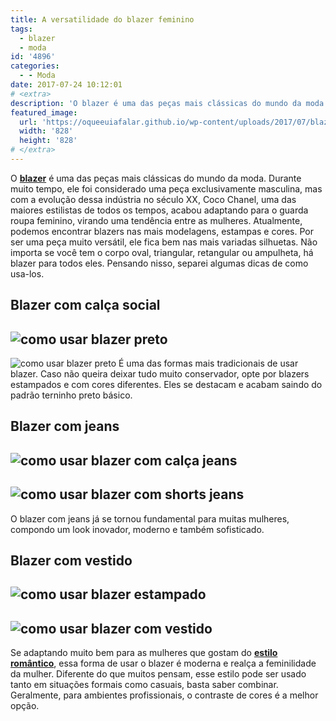 ```yaml
---
title: A versatilidade do blazer feminino
tags:
  - blazer
  - moda
id: '4896'
categories:
  - - Moda
date: 2017-07-24 10:12:01
# <extra>
description: 'O blazer é uma das peças mais clássicas do mundo da moda. Durante muito tempo, ele foi considerado uma peça exclusivamente masculina, mas com a evolução dessa indústria no século XX, Coco Chanel, uma das maiores estilistas de todos os tempos, acabou adaptando para o guarda roupa feminino, virando uma tendência entre as mulheres. Atualmente, podemos encontrar blazers nas mais modelagens, estampas e cores. Por ser uma peça muito versátil, ele fica bem nas mais variadas silhuetas. Não importa se você tem o corpo oval, triangular, retangular ou ampulheta, há blazer para todos eles. Pensando nisso, separei algumas dicas de como usa-los. Blazer com calça social É uma das formas mais tradicionais de usar blazer. Caso não queira deixar tudo muito conservador, opte por blazers estampados e com cores diferentes. Eles se destacam e acabam saindo do padrão terninho preto &hellip;'
featured_image: 
  url: 'https://oqueeuiafalar.github.io/wp-content/uploads/2017/07/blazer-preto.jpg'
  width: '828'
  height: '828'
# </extra>
---
```


O [**blazer**](http://uppermag.com/saiba-com-usar-blazer-feminino-dicas-e-inspiracoes-para-diversas-ocasioes/) é uma das peças mais clássicas do mundo da moda. Durante muito tempo, ele foi considerado uma peça exclusivamente masculina, mas com a evolução dessa indústria no século XX, Coco Chanel, uma das maiores estilistas de todos os tempos, acabou adaptando para o guarda roupa feminino, virando uma tendência entre as mulheres. Atualmente, podemos encontrar blazers nas mais modelagens, estampas e cores. Por ser uma peça muito versátil, ele fica bem nas mais variadas silhuetas. Não importa se você tem o corpo oval, triangular, retangular ou ampulheta, há blazer para todos eles. Pensando nisso, separei algumas dicas de como usa-los.

## Blazer com calça social

## ![como usar blazer preto](/wp-content/uploads/2017/07/blazer-preto.jpg)

![como usar blazer preto](/wp-content/uploads/2017/07/como-usar-blazer-com-calça-social.jpg) É uma das formas mais tradicionais de usar blazer. Caso não queira deixar tudo muito conservador, opte por blazers estampados e com cores diferentes. Eles se destacam e acabam saindo do padrão terninho preto básico.

## Blazer com jeans

## ![como usar blazer com calça jeans](/wp-content/uploads/2017/07/como-usar-blazer-estampado.jpg)

## ![como usar blazer com shorts jeans](/wp-content/uploads/2017/07/blazer-com-shorts.jpg)

O blazer com jeans já se tornou fundamental para muitas mulheres, compondo um look inovador, moderno e também sofisticado.

## Blazer com vestido

## ![como usar blazer estampado ](/wp-content/uploads/2017/07/blazer-com-vestido.jpg)

## ![como usar blazer com vestido](/wp-content/uploads/2017/07/blazer-com-vestido-1.jpg)

Se adaptando muito bem para as mulheres que gostam do [**estilo romântico**](https://www.google.com/url?q=http://uppermag.com/saiba-com-usar-blazer-feminino-dicas-e-inspiracoes-para-diversas-ocasioes/&ust=1500940320000000&usg=AFQjCNF3ap2cCodXAjmZi-eoyD7XuK6BUQ&hl=pt-BR&source=gmail), essa forma de usar o blazer é moderna e realça a feminilidade da mulher. Diferente do que muitos pensam, esse estilo pode ser usado tanto em situações formais como casuais, basta saber combinar. Geralmente, para ambientes profissionais, o contraste de cores é a melhor opção.
